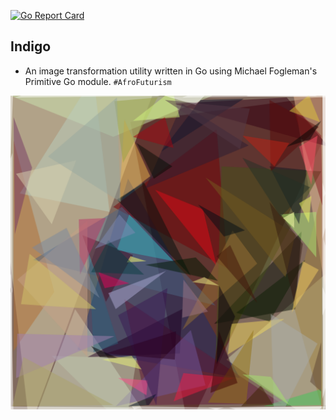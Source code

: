[![Go Report Card](https://goreportcard.com/badge/github.com/diop/indigo)](https://goreportcard.com/report/github.com/diop/indigo)

## Indigo
* An image transformation utility written in Go using Michael Fogleman's Primitive Go module. `#AfroFuturism`

![Afro Futurism](images/out/out.png)



